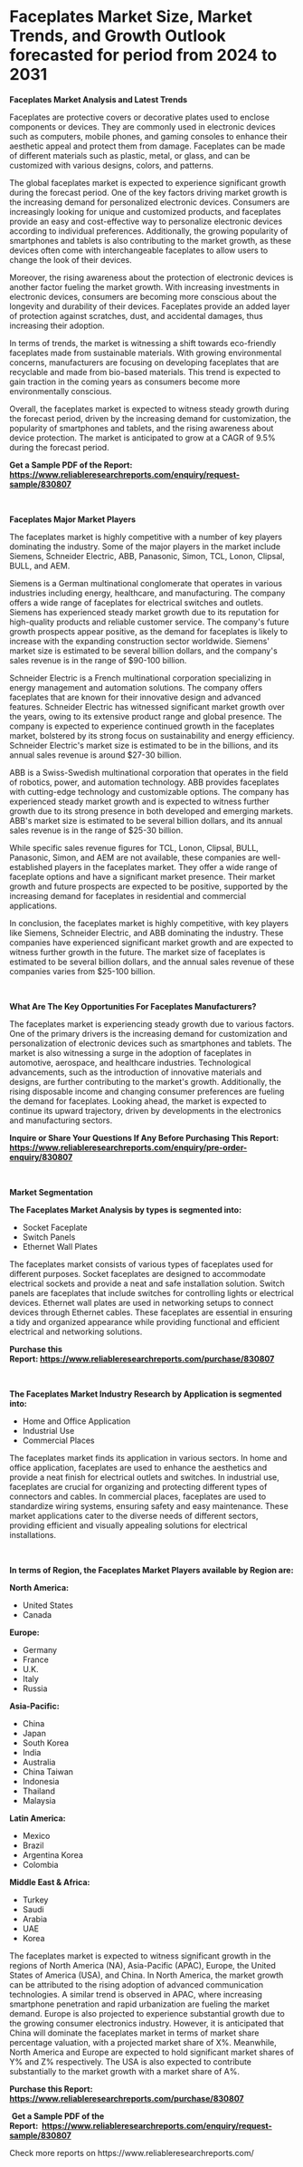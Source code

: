 <p><h1>Faceplates Market Size, Market Trends, and Growth Outlook forecasted for period from 2024 to 2031</h1></p><p><strong>Faceplates Market Analysis and Latest Trends</strong></p>
<p><p>Faceplates are protective covers or decorative plates used to enclose components or devices. They are commonly used in electronic devices such as computers, mobile phones, and gaming consoles to enhance their aesthetic appeal and protect them from damage. Faceplates can be made of different materials such as plastic, metal, or glass, and can be customized with various designs, colors, and patterns.</p><p>The global faceplates market is expected to experience significant growth during the forecast period. One of the key factors driving market growth is the increasing demand for personalized electronic devices. Consumers are increasingly looking for unique and customized products, and faceplates provide an easy and cost-effective way to personalize electronic devices according to individual preferences. Additionally, the growing popularity of smartphones and tablets is also contributing to the market growth, as these devices often come with interchangeable faceplates to allow users to change the look of their devices.</p><p>Moreover, the rising awareness about the protection of electronic devices is another factor fueling the market growth. With increasing investments in electronic devices, consumers are becoming more conscious about the longevity and durability of their devices. Faceplates provide an added layer of protection against scratches, dust, and accidental damages, thus increasing their adoption.</p><p>In terms of trends, the market is witnessing a shift towards eco-friendly faceplates made from sustainable materials. With growing environmental concerns, manufacturers are focusing on developing faceplates that are recyclable and made from bio-based materials. This trend is expected to gain traction in the coming years as consumers become more environmentally conscious.</p><p>Overall, the faceplates market is expected to witness steady growth during the forecast period, driven by the increasing demand for customization, the popularity of smartphones and tablets, and the rising awareness about device protection. The market is anticipated to grow at a CAGR of 9.5% during the forecast period.</p></p>
<p><strong>Get a Sample PDF of the Report:&nbsp; <a href="https://www.reliableresearchreports.com/enquiry/request-sample/830807">https://www.reliableresearchreports.com/enquiry/request-sample/830807</a></strong></p>
<p>&nbsp;</p>
<p><strong>Faceplates Major Market Players</strong></p>
<p><p>The faceplates market is highly competitive with a number of key players dominating the industry. Some of the major players in the market include Siemens, Schneider Electric, ABB, Panasonic, Simon, TCL, Lonon, Clipsal, BULL, and AEM.</p><p>Siemens is a German multinational conglomerate that operates in various industries including energy, healthcare, and manufacturing. The company offers a wide range of faceplates for electrical switches and outlets. Siemens has experienced steady market growth due to its reputation for high-quality products and reliable customer service. The company's future growth prospects appear positive, as the demand for faceplates is likely to increase with the expanding construction sector worldwide. Siemens' market size is estimated to be several billion dollars, and the company's sales revenue is in the range of $90-100 billion.</p><p>Schneider Electric is a French multinational corporation specializing in energy management and automation solutions. The company offers faceplates that are known for their innovative design and advanced features. Schneider Electric has witnessed significant market growth over the years, owing to its extensive product range and global presence. The company is expected to experience continued growth in the faceplates market, bolstered by its strong focus on sustainability and energy efficiency. Schneider Electric's market size is estimated to be in the billions, and its annual sales revenue is around $27-30 billion.</p><p>ABB is a Swiss-Swedish multinational corporation that operates in the field of robotics, power, and automation technology. ABB provides faceplates with cutting-edge technology and customizable options. The company has experienced steady market growth and is expected to witness further growth due to its strong presence in both developed and emerging markets. ABB's market size is estimated to be several billion dollars, and its annual sales revenue is in the range of $25-30 billion.</p><p>While specific sales revenue figures for TCL, Lonon, Clipsal, BULL, Panasonic, Simon, and AEM are not available, these companies are well-established players in the faceplates market. They offer a wide range of faceplate options and have a significant market presence. Their market growth and future prospects are expected to be positive, supported by the increasing demand for faceplates in residential and commercial applications.</p><p>In conclusion, the faceplates market is highly competitive, with key players like Siemens, Schneider Electric, and ABB dominating the industry. These companies have experienced significant market growth and are expected to witness further growth in the future. The market size of faceplates is estimated to be several billion dollars, and the annual sales revenue of these companies varies from $25-100 billion.</p></p>
<p>&nbsp;</p>
<p><strong>What Are The Key Opportunities For Faceplates Manufacturers?</strong></p>
<p><p>The faceplates market is experiencing steady growth due to various factors. One of the primary drivers is the increasing demand for customization and personalization of electronic devices such as smartphones and tablets. The market is also witnessing a surge in the adoption of faceplates in automotive, aerospace, and healthcare industries. Technological advancements, such as the introduction of innovative materials and designs, are further contributing to the market's growth. Additionally, the rising disposable income and changing consumer preferences are fueling the demand for faceplates. Looking ahead, the market is expected to continue its upward trajectory, driven by developments in the electronics and manufacturing sectors.</p></p>
<p><strong>Inquire or Share Your Questions If Any Before Purchasing This Report: <a href="https://www.reliableresearchreports.com/enquiry/pre-order-enquiry/830807">https://www.reliableresearchreports.com/enquiry/pre-order-enquiry/830807</a></strong></p>
<p>&nbsp;</p>
<p><strong>Market Segmentation</strong></p>
<p><strong>The Faceplates Market Analysis by types is segmented into:</strong></p>
<p><ul><li>Socket Faceplate</li><li>Switch Panels</li><li>Ethernet Wall Plates</li></ul></p>
<p><p>The faceplates market consists of various types of faceplates used for different purposes. Socket faceplates are designed to accommodate electrical sockets and provide a neat and safe installation solution. Switch panels are faceplates that include switches for controlling lights or electrical devices. Ethernet wall plates are used in networking setups to connect devices through Ethernet cables. These faceplates are essential in ensuring a tidy and organized appearance while providing functional and efficient electrical and networking solutions.</p></p>
<p><strong>Purchase this Report:&nbsp;<a href="https://www.reliableresearchreports.com/purchase/830807">https://www.reliableresearchreports.com/purchase/830807</a></strong></p>
<p>&nbsp;</p>
<p><strong>The Faceplates Market Industry Research by Application is segmented into:</strong></p>
<p><ul><li>Home and Office Application</li><li>Industrial Use</li><li>Commercial Places</li></ul></p>
<p><p>The faceplates market finds its application in various sectors. In home and office application, faceplates are used to enhance the aesthetics and provide a neat finish for electrical outlets and switches. In industrial use, faceplates are crucial for organizing and protecting different types of connectors and cables. In commercial places, faceplates are used to standardize wiring systems, ensuring safety and easy maintenance. These market applications cater to the diverse needs of different sectors, providing efficient and visually appealing solutions for electrical installations.</p></p>
<p>&nbsp;</p>
<p><strong>In terms of Region, the Faceplates Market Players available by Region are:</strong></p>
<p>
    <p> <strong> North America: </strong>
        <ul>
            <li>United States</li>
            <li>Canada</li>
        </ul>
        </p> 
    <p> <strong> Europe: </strong>
        <ul>
            <li>Germany</li>
            <li>France</li>
            <li>U.K.</li>
            <li>Italy</li>
            <li>Russia</li>
        </ul>
        </p> 
    <p> <strong> Asia-Pacific: </strong>
        <ul>
            <li>China</li>
            <li>Japan</li>
            <li>South Korea</li>
            <li>India</li>
            <li>Australia</li>
            <li>China Taiwan</li>
            <li>Indonesia</li>
            <li>Thailand</li>
            <li>Malaysia</li>
        </ul>
        </p> 
    <p> <strong> Latin America: </strong>
        <ul>
            <li>Mexico</li>
            <li>Brazil</li>
            <li>Argentina Korea</li>
            <li>Colombia</li>
        </ul>
        </p> 
    <p> <strong> Middle East & Africa: </strong>
        <ul>
            <li>Turkey</li>
            <li>Saudi</li>
            <li>Arabia</li>
            <li>UAE</li>
            <li>Korea</li>
        </ul>
    </p>
    </p>
<p><p>The faceplates market is expected to witness significant growth in the regions of North America (NA), Asia-Pacific (APAC), Europe, the United States of America (USA), and China. In North America, the market growth can be attributed to the rising adoption of advanced communication technologies. A similar trend is observed in APAC, where increasing smartphone penetration and rapid urbanization are fueling the market demand. Europe is also projected to experience substantial growth due to the growing consumer electronics industry. However, it is anticipated that China will dominate the faceplates market in terms of market share percentage valuation, with a projected market share of X%. Meanwhile, North America and Europe are expected to hold significant market shares of Y% and Z% respectively. The USA is also expected to contribute substantially to the market growth with a market share of A%.</p></p>
<p><strong>Purchase this Report: <a href="https://www.reliableresearchreports.com/purchase/830807">https://www.reliableresearchreports.com/purchase/830807</a></strong></p>
<p>&nbsp;<strong>Get a Sample PDF of the Report:&nbsp;&nbsp;<a href="https://www.reliableresearchreports.com/enquiry/request-sample/830807">https://www.reliableresearchreports.com/enquiry/request-sample/830807</a></strong></p>
<p><strong></strong></p>
<p>Check more reports on https://www.reliableresearchreports.com/</p>